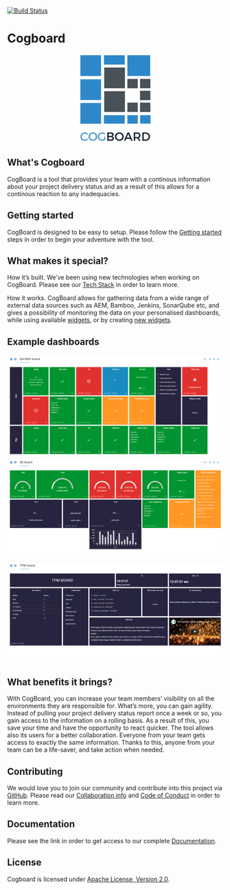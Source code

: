 [![Build Status](https://api.travis-ci.org/wttech/cogboard.svg?branch=master)](https://travis-ci.org/wttech/cogboard)

# Cogboard

<p align="center">
  <img src="docs/images/logo.png" alt="Cogboard Logo"/>
</p>

## What's Cogboard

CogBoard is a tool that provides your team with a continous information about your project delivery status and as a result of this allows for a continous reaction to any inadequacies.

## Getting started

CogBoard is designed to be easy to setup. Please follow the [Getting started](https://github.com/wttech/cogboard/wiki#getting-started) steps in order to begin your adventure with the tool.

## What makes it special?

How it’s built. We’ve been using new technologies when working on CogBoard. Please see our [Tech Stack](https://github.com/wttech/cogboard/wiki#stack) in order to learn more.

How it works. CogBoard allows for gathering data from a wide range of external data sources such as AEM, Bamboo, Jenkins, SonarQube etc, and gives a possibility of monitoring the data on your personalised dashboards, while using available [widgets](https://github.com/wttech/cogboard/wiki#widgets), or by creating [new widgets](https://github.com/wttech/cogboard/wiki#widget-development).

## Example dashboards

![Board 1](docs/images/cogboard-1.png)
![Board 2](docs/images/cogboard-2.png)
![Board 3](docs/images/cogboard-3.png)

## What benefits it brings?

With CogBoard, you can increase your team members’ visibility on all the environments they are responsible for. What’s more, you can gain agility. Instead of pulling your project delivery status report once a week or so, you gain access to the information on a rolling basis. As a result of this, you save your time and have the opportunity to react quicker. The tool allows also its users for a better collaboration. Everyone from your team gets access to exactly the same information. Thanks to this, anyone from your team can be a life-saver, and take action when needed.

## Contributing

We would love you to join our community and contribute into this project via [GitHub](https://github.com/wttech/cogboard). Please read our [Collaboration info](https://github.com/wttech/cogboard/blob/master/CONTRIBUTING.md) and [Code of Conduct](https://github.com/wttech/cogboard/blob/master/CODE_OF_CONDUCT.md) in order to learn more.

## Documentation

Please see the link in order to get access to our complete [Documentation](https://github.com/wttech/cogboard/wiki).

## License

Cogboard is licensed under [Apache License, Version 2.0](https://www.apache.org/licenses/LICENSE-2.0.txt).
